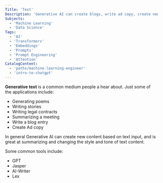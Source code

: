```yaml
---
Title: 'Text'
Description: 'Generative AI can create blogs, write ad copy, create new content based on text input, and is great at summarizing and changing the style and tone of text content.'
Subjects:
  - 'Machine Learning'
  - 'Data Science'
Tags:
  - 'AI'
  - 'Transformers'
  - 'Embeddings'
  - 'Prompts'
  - 'Prompt Engineering'
  - 'Attention'
CatalogContent:
  - 'paths/machine-learning-engineer'
  - 'intro-to-chatgpt'
---
```


**Generative text** is a common medium people a hear about. Just some of the applications include:

- Generating poems
- Writing stories
- Writing legal contracts
- Summarizing a meeting
- Write a blog entry
- Create Ad copy

In general Generative AI can create new content based on text input, and is great at summarizing and changing the style and tone of text content.

Some common tools include:

- GPT
- Jasper
- AI-Writer
- Lex
